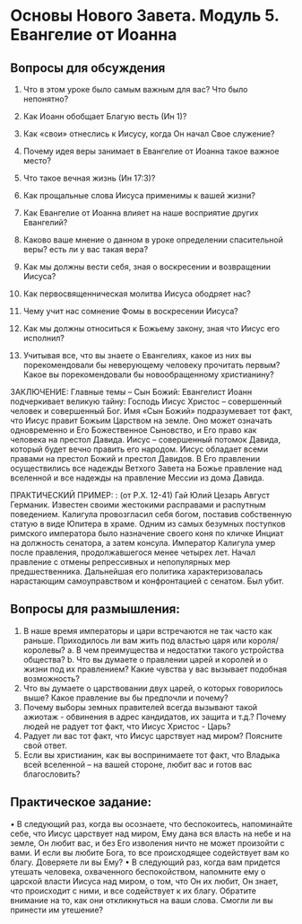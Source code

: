 	
# Основы Нового Завета. Модуль 5. Евангелие от Иоанна

## Вопросы для обсуждения 

1.	Что в этом уроке было самым важным для вас? Что было непонятно?

2.	Как Иоанн обобщает Благую весть (Ин 1)? 

3.	Как «свои» отнеслись к Иисусу, когда Он начал Свое служение?  

4.	Почему идея веры занимает в Евангелие от Иоанна такое важное место? 

5.	Что такое вечная жизнь (Ин 17:3)? 

6.	Как прощальные слова Иисуса применимы к вашей жизни? 

7.	Как Евангелие от Иоанна влияет на наше восприятие других Евангелий? 

8.	Каково ваше мнение о данном в уроке определении спасительной веры? есть ли у вас такая вера? 

9.	Как мы должны вести себя, зная о воскресении и возвращении Иисуса? 

10.	Как первосвященническая молитва Иисуса ободряет нас? 

11.	Чему учит нас сомнение Фомы в воскресении Иисуса? 

12.	Как мы должны относиться к Божьему закону, зная что Иисус его исполнил? 

13.	Учитывая все, что вы знаете о Евангелиях, какое из них вы порекомендовали бы неверующему человеку прочитать первым? Какое вы порекомендовали бы новообращенному христианину? 


 
ЗАКЛЮЧЕНИЕ: 
Главные темы – Сын Божий: Евангелист Иоанн подчеркивает великую тайну:   Господь Иисус Христос – совершенный человек и совершенный Бог. Имя «Сын Божий» подразумевает тот факт, что Иисус правит Божьим Царством на земле. Оно может означать одновременно и Его Божественное Сыновство, и Его право как человека на престол Давида. Иисус – совершенный потомок Давида, который будет вечно править его народом. Иисус обладает всеми правами на престол Божий и престол Давидов. В Его правлении осуществились все надежды Ветхого Завета на Божье правление над вселенной и все надежды на правление Мессии из дома Давида. 

ПРАКТИЧЕСКИЙ ПРИМЕР: : (от Р.Х. 12-41) Гай Юлий Цезарь Август Германик. Известен своими жестокими расправами и распутным поведением.
Калигула провозгласил себя богом, поставив собственную статую в виде Юпитера в храме. Одним из самых безумных поступков римского императора было назначение своего коня по кличке Инциат на должность сенатора, а затем консула. Император Калигула умер после правления, продолжавшегося менее четырех лет. Начал правление с отмены репрессивных и непопулярных мер предшественника. Дальнейшая его политика характеризовалась нарастающим самоуправством и конфронтацией с сенатом. Был убит.

## Вопросы для размышления:
1.	В наше время императоры и цари встречаются не так часто как раньше. Приходилось ли вам жить под властью царя или короля/королевы?
a.	В чем преимущества и недостатки такого устройства общества?
b.	Что вы думаете о правлении царей и королей и о жизни под их правлением? Какие чувства у вас вызывает подобная возможность?
2.	Что вы думаете о царствовании двух царей, о которых говорилось выше? Какое правление вы бы предпочли и почему?
3.	Почему выборы земных правителей всегда вызывают такой ажиотаж -  обвинения в адрес кандидатов, их защита и т.д.? Почему людей не радует тот факт, что Иисус Христос  - Царь?
4.	Радует ли вас тот факт, что Иисус царствует над миром? Поясните свой ответ.
5.	Если вы христианин, как вы воспринимаете тот факт, что Владыка всей вселенной – на вашей стороне, любит вас и готов вас благословить?

## Практическое задание:
•	В следующий раз, когда вы осознаете, что беспокоитесь, напоминайте себе, что Иисус царствует над миром, Ему дана вся власть на небе и на земле, Он любит вас, и без Его изволения ничто не может произойти с вами. И если вы любите Бога, то все происходящее содействует вам ко благу. Доверяете ли вы Ему?
•	В следующий раз, когда вам придется утешать человека, охваченного беспокойством, напомните ему о царской власти Иисуса над миром, о том, что Он их любит, Он знает, что происходит с ними, и все содействует к их благу. Обратите внимание на то, как они откликнуться на ваши слова. Смогли ли вы принести им утешение?

